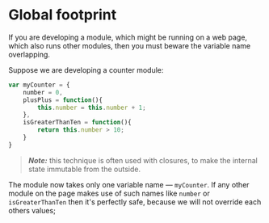 # Global footprint
If you are developing a module, which might be running on a web page, which also runs other modules, then you must beware the variable name overlapping.

Suppose we are developing a counter module:
```js
var myCounter = {
    number = 0,
    plusPlus = function(){
        this.number = this.number + 1;
    },
    isGreaterThanTen = function(){
        return this.number > 10;
    }
}
```
> ***Note:*** this technique is often used with closures, to make the internal state immutable from the outside.

The module now takes only one variable name — `myCounter`. If any other module on the page makes use of such names like `number` or `isGreaterThanTen` then it's perfectly safe, because we will not override each others values;
